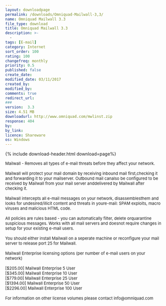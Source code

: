 ```yaml
---
layout: downloadpage
permalink: /downloads/Omniquad-Mailwall-3,3/
name: Omniquad Mailwall 3.3
file_type: download
title: Omniquad Mailwall 3.3
description: >-
  -
tags: [E-mail]
category: Internet
sort_order: 100
rating: 100
changefreq: monthly
priority: 0.5
published: false
create_date: 
modified_date: 03/11/2017
created_by: 
modified_by: 
comments: true
redirect_url: 
### 
version:  3.3
size: 4.51 MB
downloadurl: http://www.omniquad.com/mwlinst.zip
response: 404
by: 
by_link: 
licence: Shareware
os: Windows
---
```


{% include download-header.html download=page%}

<p style="fix-download-text !important">
<p><font size="2"><p>Mailwall - Removes all types of e-mail threats before they affect your network.<br />
<br />
Mailwall will protect your mail domain by receiving inbound mail first,checking it and forwarding it to your mailserver. Outbound mail canalso be configured to be received by Mailwall from your mail server anddelivered by Mailwall after checking it.<br />
<br />
Mailwall intercepts all e-mail messages on your network, disassemblesthem and looks for undesired/illicit content and threats in youre-mail: SPAM exploits, macro viruses and malicious HTML code. <br />
<br />
All policies are rules based - you can automatically filter, delete orquarantine suspicious messages. Works with all mail servers and doesnot require changes in setup for your existing e-mail users. <br />
<br />
You should either install Mailwall on a seperate machine or reconfigure your mail server to release port 25 for Mailwall.<br />
<br />
Mailwall Enterprise licensing options (per number of e-mail users on your network) <br />
<br />
[$205.00] Mailwall Enterprise 5 User <br />
[$345.00] Mailwall Enterprise 10 User <br />
[$779.00] Mailwall Enterprise 25 User <br />
[$1394.00] Mailwall Enterprise 50 User <br />
[$2296.00] Mailwall Enterprise 100 User <br />
<br />
For information on other license volumes please contact info@omniquad.com</p></p></p>
